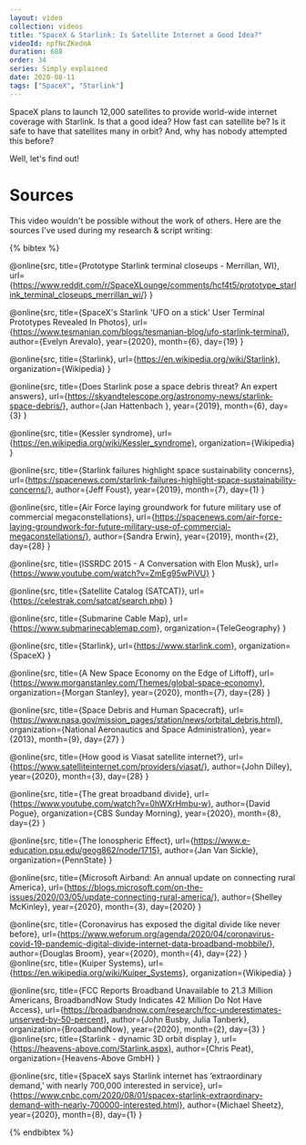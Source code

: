 ```yaml
---
layout: video
collection: videos
title: "SpaceX & Starlink: Is Satellite Internet a Good Idea?"
videoId: npfNcZKednA
duration: 688
order: 34
series: Simply explained
date: 2020-08-11
tags: ["SpaceX", "Starlink"]
---
```


SpaceX plans to launch 12,000 satellites to provide world-wide internet coverage with Starlink. Is that a good idea? How fast can satellite be? Is it safe to have that satellites many in orbit? And, why has nobody attempted this before? 

Well, let's find out!

# Sources
This video wouldn't be possible without the work of others. Here are the sources I've used during my research & script writing:

{% bibtex %}

@online{src,
    title={Prototype Starlink terminal closeups - Merrillan, WI},
    url={https://www.reddit.com/r/SpaceXLounge/comments/hcf4t5/prototype_starlink_terminal_closeups_merrillan_wi/}
}

@online{src,
    title={SpaceX's Starlink 'UFO on a stick' User Terminal Prototypes Revealed In Photos},
    url={https://www.tesmanian.com/blogs/tesmanian-blog/ufo-starlink-terminal},
    author={Evelyn Arevalo},
    year={2020},
    month={6},
    day={19}
}

@online{src,
    title={Starlink},
    url={https://en.wikipedia.org/wiki/Starlink},
    organization={Wikipedia}
}

@online{src,
    title={Does Starlink pose a space debris threat? An expert answers},
    url={https://skyandtelescope.org/astronomy-news/starlink-space-debris/},
    author={Jan Hattenbach },
    year={2019},
    month={6},
    day={3}
}

@online{src,
    title={Kessler syndrome},
    url={https://en.wikipedia.org/wiki/Kessler_syndrome},
    organization={Wikipedia}
}

@online{src,
    title={Starlink failures highlight space sustainability concerns},
    url={https://spacenews.com/starlink-failures-highlight-space-sustainability-concerns/},
    author={Jeff Foust},
    year={2019},
    month={7},
    day={1}
}

@online{src,
    title={Air Force laying groundwork for future military use of commercial megaconstellations},
    url={https://spacenews.com/air-force-laying-groundwork-for-future-military-use-of-commercial-megaconstellations/},
    author={Sandra Erwin},
    year={2019},
    month={2},
    day={28}
}

@online{src,
    title={ISSRDC 2015 - A Conversation with Elon Musk},
    url={https://www.youtube.com/watch?v=ZmEg95wPiVU}
}

@online{src,
    title={Satellite Catalog (SATCAT)},
    url={https://celestrak.com/satcat/search.php}
}

@online{src,
    title={Submarine Cable Map},
    url={https://www.submarinecablemap.com},
    organization={TeleGeography}
}

@online{src,
    title={Starlink},
    url={https://www.starlink.com},
    organization={SpaceX}
}

@online{src,
    title={A New Space Economy on the Edge of Liftoff},
    url={https://www.morganstanley.com/Themes/global-space-economy},
    organization={Morgan Stanley},
    year={2020},
    month={7},
    day={28}
}

@online{src,
    title={Space Debris and Human Spacecraft},
    url={https://www.nasa.gov/mission_pages/station/news/orbital_debris.html},
    organization={National Aeronautics and Space Administration},
    year={2013},
    month={9},
    day={27}
}

@online{src,
    title={How good is Viasat satellite internet?},
    url={https://www.satelliteinternet.com/providers/viasat/},
    author={John Dilley},
    year={2020},
    month={3},
    day={28}
}

@online{src,
    title={The great broadband divide},
    url={https://www.youtube.com/watch?v=0hWXrHmbu-w},
    author={David Pogue},
    organization={CBS Sunday Morning},
    year={2020},
    month={8},
    day={2}
}

@online{src,
    title={The Ionospheric Effect},
    url={https://www.e-education.psu.edu/geog862/node/1715},
    author={Jan Van Sickle},
    organization={PennState}
}

@online{src,
    title={Microsoft Airband: An annual update on connecting rural America},
    url={https://blogs.microsoft.com/on-the-issues/2020/03/05/update-connecting-rural-america/},
    author={Shelley McKinley},
    year={2020},
    month={3},
    day={2020}
}

@online{src,
    title={Coronavirus has exposed the digital divide like never before},
    url={https://www.weforum.org/agenda/2020/04/coronavirus-covid-19-pandemic-digital-divide-internet-data-broadband-mobbile/},
    author={Douglas Broom},
    year={2020},
    month={4},
    day={22}
}
@online{src,
    title={Kuiper Systems},
    url={https://en.wikipedia.org/wiki/Kuiper_Systems},
    organization={Wikipedia}
}

@online{src,
    title={FCC Reports Broadband Unavailable to 21.3 Million Americans, BroadbandNow Study Indicates 42 Million Do Not Have Access},
    url={https://broadbandnow.com/research/fcc-underestimates-unserved-by-50-percent},
    author={John Busby, Julia Tanberk},
    organization={BroadbandNow},
    year={2020},
    month={2},
    day={3}
}
@online{src,
    title={Starlink - dynamic 3D orbit display	},
    url={https://heavens-above.com/Starlink.aspx},
    author={Chris Peat},
    organization={Heavens-Above GmbH}
}

@online{src,
    title={SpaceX says Starlink internet has ‘extraordinary demand,’ with nearly 700,000 interested in service},
    url={https://www.cnbc.com/2020/08/01/spacex-starlink-extraordinary-demand-with-nearly-700000-interested.html},
    author={Michael Sheetz},
    year={2020},
    month={8},
    day={1}
}

{% endbibtex %}